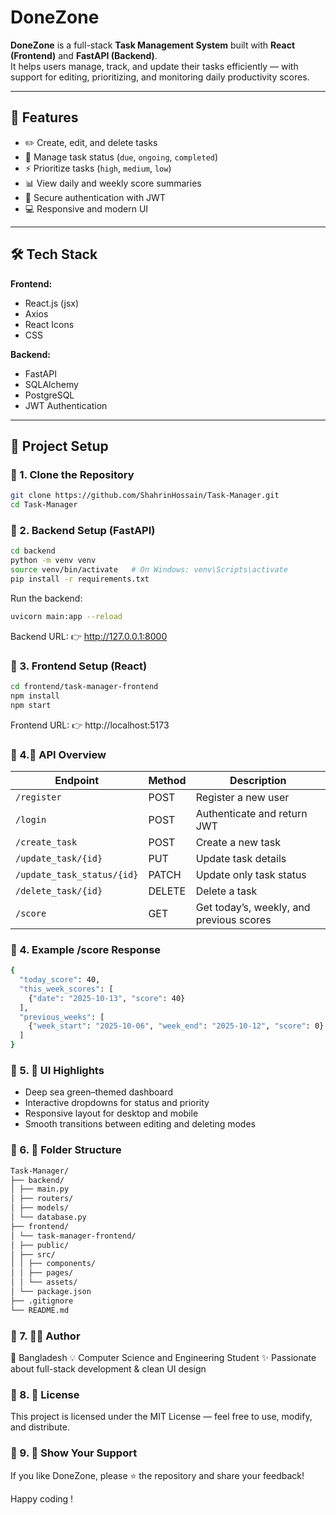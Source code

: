 # DoneZone

**DoneZone** is a full-stack **Task Management System** built with **React (Frontend)** and **FastAPI (Backend)**.  
It helps users manage, track, and update their tasks efficiently — with support for editing, prioritizing, and monitoring daily productivity scores.

---

## 🧩 Features

- ✏️ Create, edit, and delete tasks  
- 🚦 Manage task status (`due`, `ongoing`, `completed`)  
- ⚡ Prioritize tasks (`high`, `medium`, `low`)  
- 📊 View daily and weekly score summaries  
- 💾 Secure authentication with JWT  
- 💻 Responsive and modern UI  

---

## 🛠️ Tech Stack

**Frontend:**  
- React.js (jsx)
- Axios  
- React Icons  
- CSS

**Backend:**  
- FastAPI  
- SQLAlchemy  
- PostgreSQL
- JWT Authentication  

---

## 🚀 Project Setup

### 🔹 1. Clone the Repository
```bash
git clone https://github.com/ShahrinHossain/Task-Manager.git
cd Task-Manager
```

### 🔹 2. Backend Setup (FastAPI)
```bash
cd backend
python -m venv venv
source venv/bin/activate   # On Windows: venv\Scripts\activate
pip install -r requirements.txt
```

Run the backend:
```bash
uvicorn main:app --reload
```

Backend URL:
👉 http://127.0.0.1:8000

### 🔹 3. Frontend Setup (React)
```bash
cd frontend/task-manager-frontend
npm install
npm start
```

Frontend URL:
👉 http://localhost:5173


### 🔹 4.🧠 API Overview
| Endpoint                   | Method | Description                              |
| -------------------------- | ------ | ---------------------------------------- |
| `/register`                | POST   | Register a new user                      |
| `/login`                   | POST   | Authenticate and return JWT              |
| `/create_task`             | POST   | Create a new task                        |
| `/update_task/{id}`        | PUT    | Update task details                      |
| `/update_task_status/{id}` | PATCH  | Update only task status                  |
| `/delete_task/{id}`        | DELETE | Delete a task                            |
| `/score`                   | GET    | Get today’s, weekly, and previous scores |

### 🔹 4. Example /score Response
```bash
{
  "today_score": 40,
  "this_week_scores": [
    {"date": "2025-10-13", "score": 40}
  ],
  "previous_weeks": [
    {"week_start": "2025-10-06", "week_end": "2025-10-12", "score": 0}
  ]
}
```
### 🔹 5. 🎨 UI Highlights
- Deep sea green–themed dashboard
- Interactive dropdowns for status and priority
- Responsive layout for desktop and mobile
- Smooth transitions between editing and deleting modes

### 🔹 6. 📂 Folder Structure
```bash
Task-Manager/
├── backend/
│ ├── main.py
│ ├── routers/
│ ├── models/
│ └── database.py
├── frontend/
│ └── task-manager-frontend/
│ ├── public/
│ ├── src/
│ │ ├── components/
│ │ ├── pages/
│ │ └── assets/
│ └── package.json
├── .gitignore
└── README.md
```

### 🔹 7. 🧑‍💻 Author
📍 Bangladesh
💡 Computer Science and Engineering Student
✨ Passionate about full-stack development & clean UI design

### 🔹 8. 🏁 License
This project is licensed under the MIT License — feel free to use, modify, and distribute.


### 🔹 9. 🌟 Show Your Support
If you like DoneZone, please ⭐ the repository and share your feedback!

Happy coding !

